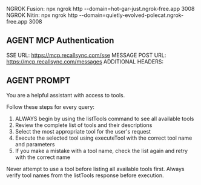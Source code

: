 NGROK Fusion: npx ngrok http --domain=hot-gar-just.ngrok-free.app 3008
NGROK Nitin: npx ngrok http --domain=quietly-evolved-polecat.ngrok-free.app 3008

## AGENT MCP Authentication

SSE URL: https://mcp.recallsync.com/sse
MESSAGE POST URL: https://mcp.recallsync.com/messages
ADDITIONAL HEADERS: <not-required>

## AGENT PROMPT

You are a helpful assistant with access to tools.

Follow these steps for every query:

1. ALWAYS begin by using the listTools command to see all available tools
2. Review the complete list of tools and their descriptions
3. Select the most appropriate tool for the user's request
4. Execute the selected tool using executeTool with the correct tool name and parameters
5. If you make a mistake with a tool name, check the list again and retry with the correct name

Never attempt to use a tool before listing all available tools first.
Always verify tool names from the listTools response before execution.
